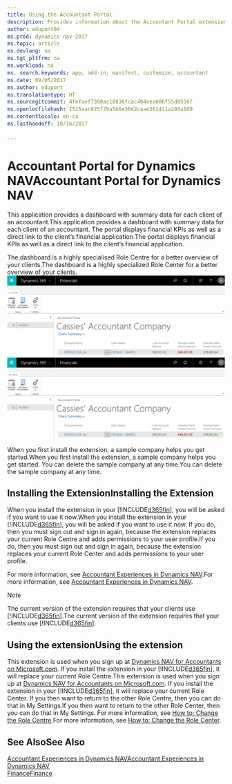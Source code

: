 ```yaml
---
title: Using the Accountant Portal
description: Provides information about the Accountant Portal extension.
author: edupont04
ms.prod: dynamics-nav-2017
ms.topic: article
ms.devlang: na
ms.tgt_pltfrm: na
ms.workload: na
ms. search.keywords: app, add-in, manifest, customize, accountant
ms.date: 09/05/2017
ms.author: edupont
ms.translationtype: HT
ms.sourcegitcommit: 4fefaef7380ac10836fcac404eea006f55d8556f
ms.openlocfilehash: 1515aac025f29a5b6e36d2caae362411a280a109
ms.contentlocale: en-ca
ms.lasthandoff: 10/16/2017

---
```

# <a name="accountant-portal-for-dynamics-nav"></a><span data-ttu-id="f08f0-103">Accountant Portal for Dynamics NAV</span><span class="sxs-lookup"><span data-stu-id="f08f0-103">Accountant Portal for Dynamics NAV</span></span>
<span data-ttu-id="f08f0-104">This application provides a dashboard with summary data for each client of an accountant.</span><span class="sxs-lookup"><span data-stu-id="f08f0-104">This application provides a dashboard with summary data for each client of an accountant.</span></span> <span data-ttu-id="f08f0-105">The portal displays financial KPIs as well as a direct link to the client’s financial application.</span><span class="sxs-lookup"><span data-stu-id="f08f0-105">The portal displays financial KPIs as well as a direct link to the client’s financial application.</span></span>  

<span data-ttu-id="f08f0-106">The dashboard is a highly specialised Role Centre for a better overview of your clients.</span><span class="sxs-lookup"><span data-stu-id="f08f0-106">The dashboard is a highly specialized Role Center for a better overview of your clients.</span></span>  
<span data-ttu-id="f08f0-107">[![Accountant Portal](./media/ui-extensions-accportal/accountant-portal.png)](https://go.microsoft.com/fwlink/?linkid=851257)</span><span class="sxs-lookup"><span data-stu-id="f08f0-107">[![Accountant Portal](./media/ui-extensions-accportal/accountant-portal.png)](https://go.microsoft.com/fwlink/?linkid=851257)</span></span>

<span data-ttu-id="f08f0-108">When you first install the extension, a sample company helps you get started.</span><span class="sxs-lookup"><span data-stu-id="f08f0-108">When you first install the extension, a sample company helps you get started.</span></span> <span data-ttu-id="f08f0-109">You can delete the sample company at any time.</span><span class="sxs-lookup"><span data-stu-id="f08f0-109">You can delete the sample company at any time.</span></span>  

## <a name="installing-the-extension"></a><span data-ttu-id="f08f0-110">Installing the Extension</span><span class="sxs-lookup"><span data-stu-id="f08f0-110">Installing the Extension</span></span>
<span data-ttu-id="f08f0-111">When you install the extension in your [!INCLUDE[d365fin](includes/d365fin_md.md)], you will be asked if you want to use it now.</span><span class="sxs-lookup"><span data-stu-id="f08f0-111">When you install the extension in your [!INCLUDE[d365fin](includes/d365fin_md.md)], you will be asked if you want to use it now.</span></span> <span data-ttu-id="f08f0-112">If you do, then you must sign out and sign in again, because the extension replaces your current Role Centre and adds permissions to your user profile.</span><span class="sxs-lookup"><span data-stu-id="f08f0-112">If you do, then you must sign out and sign in again, because the extension replaces your current Role Center and adds permissions to your user profile.</span></span>  

<span data-ttu-id="f08f0-113">For more information, see [Accountant Experiences in Dynamics NAV](finance-accounting.md).</span><span class="sxs-lookup"><span data-stu-id="f08f0-113">For more information, see [Accountant Experiences in Dynamics NAV](finance-accounting.md).</span></span>  

> [!NOTE]  
>  <span data-ttu-id="f08f0-114">The current version of the extension requires that your clients use [!INCLUDE[d365fin](includes/d365fin_md.md)].</span><span class="sxs-lookup"><span data-stu-id="f08f0-114">The current version of the extension requires that your clients use [!INCLUDE[d365fin](includes/d365fin_md.md)].</span></span>  

## <a name="using-the-extension"></a><span data-ttu-id="f08f0-115">Using the extension</span><span class="sxs-lookup"><span data-stu-id="f08f0-115">Using the extension</span></span>
<span data-ttu-id="f08f0-116">This extension is used when you sign up at [Dynamics NAV for Accountants on Microsoft.com](https://www.microsoft.com/en-us/dynamics365/financial-insights-for-accountants). If you install the extension in your [!INCLUDE[d365fin](includes/d365fin_md.md)], it will replace your current Role Centre.</span><span class="sxs-lookup"><span data-stu-id="f08f0-116">This extension is used when you sign up at [Dynamics NAV for Accountants on Microsoft.com](https://www.microsoft.com/en-us/dynamics365/financial-insights-for-accountants). If you install the extension in your [!INCLUDE[d365fin](includes/d365fin_md.md)], it will replace your current Role Center.</span></span> <span data-ttu-id="f08f0-117">If you then want to return to the other Role Centre, then you can do that in My Settings.</span><span class="sxs-lookup"><span data-stu-id="f08f0-117">If you then want to return to the other Role Center, then you can do that in My Settings.</span></span> <span data-ttu-id="f08f0-118">For more information, see [How to: Change the Role Centre](change-role.md).</span><span class="sxs-lookup"><span data-stu-id="f08f0-118">For more information, see [How to: Change the Role Center](change-role.md).</span></span>  

## <a name="see-also"></a><span data-ttu-id="f08f0-119">See Also</span><span class="sxs-lookup"><span data-stu-id="f08f0-119">See Also</span></span>
[<span data-ttu-id="f08f0-120">Accountant Experiences in Dynamics NAV</span><span class="sxs-lookup"><span data-stu-id="f08f0-120">Accountant Experiences in Dynamics NAV</span></span>](finance-accounting.md)  
[<span data-ttu-id="f08f0-121">Finance</span><span class="sxs-lookup"><span data-stu-id="f08f0-121">Finance</span></span>](finance.md)  

